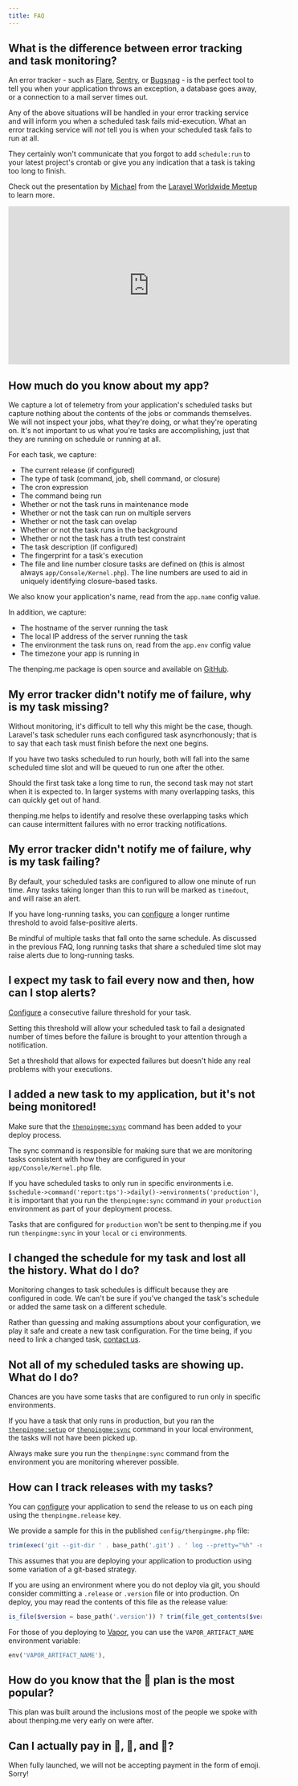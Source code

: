 ```yaml
---
title: FAQ
---
```

## What is the difference between error tracking and task monitoring?
An error tracker - such as [Flare](https://flareapp.io), [Sentry](https://sentry.io), or [Bugsnag](https://www.bugsnag.com) - is the perfect tool to tell you when your application throws an exception, a database goes away, or a connection to a mail server times out.

Any of the above situations will be handled in your error tracking service and will inform you when a scheduled task fails mid-execution. What an error tracking service will _not_ tell you is when your scheduled task fails to run at all.

They certainly won't communicate that you forgot to add `schedule:run` to your latest project's crontab or give you any indication that a task is taking too long to finish.

Check out the presentation by [Michael](https://twitter.com/michaeldyrynda) from the [Laravel Worldwide Meetup](https://meetup.laravel.com) to learn more.

<iframe width="560" height="315" src="https://www.youtube.com/embed/tAuoLLUcbsE" frameborder="0" allow="accelerometer; autoplay; clipboard-write; encrypted-media; gyroscope; picture-in-picture" allowfullscreen></iframe>

## How much do you know about my app?
We capture a lot of telemetry from your application's scheduled tasks but capture nothing about the contents of the jobs or commands themselves. We will not inspect your jobs, what they're doing, or what they're operating on. It's not important to us what you're tasks are accomplishing, just that they are running on schedule or running at all.

For each task, we capture:

* The current release (if configured)
* The type of task (command, job, shell command, or closure)
* The cron expression
* The command being run
* Whether or not the task runs in maintenance mode
* Whether or not the task can run on multiple servers
* Whether or not the task can ovelap
* Whether or not the task runs in the background
* Whether or not the task has a truth test constraint
* The task description (if configured)
* The fingerprint for a task's execution
* The file and line number closure tasks are defined on (this is almost always `app/Console/Kernel.php`). The line numbers are used to aid in uniquely identifying closure-based tasks.

We also know your application's name, read from the `app.name` config value.

In addition, we capture:

* The hostname of the server running the task
* The local IP address of the server running the task
* The environment the task runs on, read from the `app.env` config value
* The timezone your app is running in

The thenping.me package is open source and available on [GitHub](https://github.com/thenpingme/thenpingme-laravel).

## My error tracker didn't notify me of failure, why is my task missing?
Without monitoring, it's difficult to tell why this might be the case, though. Laravel's task scheduler runs each configured task asyncrhonously; that is to say that each task must finish before the next one begins.

If you have two tasks scheduled to run hourly, both will fall into the same scheduled time slot and will be queued to run one after the other.

Should the first task take a long time to run, the second task may not start when it is expected to. In larger systems with many overlapping tasks, this can quickly get out of hand.

thenping.me helps to identify and resolve these overlapping tasks which can cause intermittent failures with no error tracking notifications.

## My error tracker didn't notify me of failure, why is my task failing?
By default, your scheduled tasks are configured to allow one minute of run time. Any tasks taking longer than this to run will be marked as `timedout`, and will raise an alert.

If you have long-running tasks, you can [configure](/docs/tasks#settings) a longer runtime threshold to avoid false-positive alerts. 

Be mindful of multiple tasks that fall onto the same schedule. As discussed in the previous FAQ, long running tasks that share a scheduled time slot may raise alerts due to long-running tasks.

## I expect my task to fail every now and then, how can I stop alerts?
[Configure](/docs/tasks#settings) a consecutive failure threshold for your task.


Setting this threshold will allow your scheduled task to fail a designated number of times before the failure is brought to your attention through a notification.

Set a threshold that allows for expected failures but doesn't hide any real problems with your executions.

## I added a new task to my application, but it's not being monitored!
Make sure that the [`thenpingme:sync`](/docs/artisan-commands#thenpingmesync) command has been added to your deploy process.

The sync command is responsible for making sure that we are monitoring tasks consistent with how they are configured in your `app/Console/Kernel.php` file.

If you have scheduled tasks to only run in specific environments i.e. `$schedule->command('report:tps')->daily()->environments('production')`, it is important that you run the `thenpingme:sync` command _in_ your `production` environment as part of your deployment process.

Tasks that are configured for `production` won't be sent to thenping.me if you run `thenpingme:sync` in your `local` or `ci` environments.

## I changed the schedule for my task and lost all the history. What do I do?
Monitoring changes to task schedules is difficult because they are configured in code. We can't be sure if you've changed the task's schedule or added the same task on a different schedule.

Rather than guessing and making assumptions about your configuration, we play it safe and create a new task configuration. For the time being, if you need to link a changed task, [contact us](mailto:support@thenping.me).

## Not all of my scheduled tasks are showing up. What do I do?
Chances are you have some tasks that are configured to run only in specific environments.

If you have a task that only runs in production, but you ran the [`thenpingme:setup`](/docs/artisan-commands#thenpingmesetup) or [`thenpingme:sync`](/docs/artisan-commands#thenpingmesync) command in your local environment, the tasks will not have been picked up.

Always make sure you run the `thenpingme:sync` command from the environment you are monitoring wherever possible.

<a name="track-releases-with-tasks"></a>
## How can I track releases with my tasks?
You can [configure](/docs/configuration) your application to send the release to us on each ping using the `thenpingme.release` key.

We provide a sample for this in the published `config/thenpingme.php` file:

```php
trim(exec('git --git-dir ' . base_path('.git') . ' log --pretty="%h" -n1 HEAD')),
```

This assumes that you are deploying your application to production using some variation of a git-based strategy.

If you are using an environment where you do not deploy via git, you should consider committing a `.release` or `.version` file or into production. On deploy, you may read the contents of this file as the release value:

```php
is_file($version = base_path('.version')) ? trim(file_get_contents($version)) : null,
```

For those of you deploying to [Vapor](https://vapor.laravel.com), you can use the `VAPOR_ARTIFACT_NAME` environment variable:

```php
env('VAPOR_ARTIFACT_NAME'),
```

## How do you know that the 🤩 plan is the most popular?
This plan was built around the inclusions most of the people we spoke with about thenping.me very early on were after.

## Can I actually pay in 🤔, 🤩, and 🥰?
When fully launched, we will not be accepting payment in the form of emoji. Sorry!
